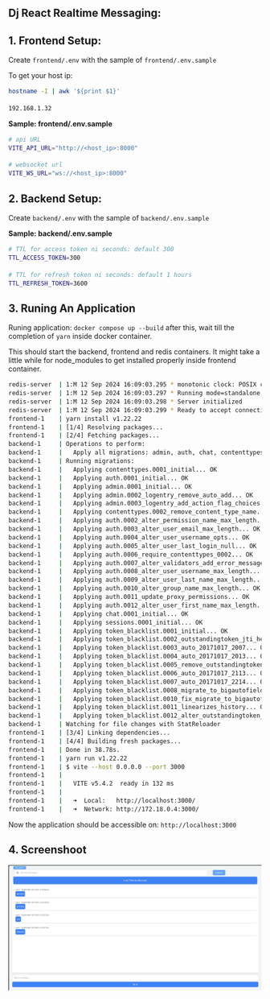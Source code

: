 ## Dj React Realtime Messaging:

## 1. Frontend Setup:

Create `frontend/.env` with the sample of `frontend/.env.sample`

To get your host ip:

```sh
hostname -I | awk '${print $1}'

192.168.1.32
```

**Sample: frontend/.env.sample**

```sh
# api URL
VITE_API_URL="http://<host_ip>:8000"

# websocket url
VITE_WS_URL="ws://<host_ip>:8000"
```

## 2. Backend Setup:

Create `backend/.env` with the sample of `backend/.env.sample`

**Sample: backend/.env.sample**

```sh
# TTL for access token ni seconds: default 300
TTL_ACCESS_TOKEN=300

# TTL for refresh token ni seconds: default 1 hours
TTL_REFRESH_TOKEN=3600

```

## 3. Runing An Application


Runing application: ``docker compose up --build`` after this, wait till the completion of ``yarn`` inside docker container.

This should start the backend, frontend and redis containers. It might take a little while for node_modules to get installed properly inside frontend container.

```sh
redis-server  | 1:M 12 Sep 2024 16:09:03.295 * monotonic clock: POSIX clock_gettime
redis-server  | 1:M 12 Sep 2024 16:09:03.297 * Running mode=standalone, port=6379.
redis-server  | 1:M 12 Sep 2024 16:09:03.298 * Server initialized
redis-server  | 1:M 12 Sep 2024 16:09:03.299 * Ready to accept connections tcp
frontend-1    | yarn install v1.22.22
frontend-1    | [1/4] Resolving packages...
frontend-1    | [2/4] Fetching packages...
backend-1     | Operations to perform:
backend-1     |   Apply all migrations: admin, auth, chat, contenttypes, sessions, token_blacklist
backend-1     | Running migrations:
backend-1     |   Applying contenttypes.0001_initial... OK
backend-1     |   Applying auth.0001_initial... OK
backend-1     |   Applying admin.0001_initial... OK
backend-1     |   Applying admin.0002_logentry_remove_auto_add... OK
backend-1     |   Applying admin.0003_logentry_add_action_flag_choices... OK
backend-1     |   Applying contenttypes.0002_remove_content_type_name... OK
backend-1     |   Applying auth.0002_alter_permission_name_max_length... OK
backend-1     |   Applying auth.0003_alter_user_email_max_length... OK
backend-1     |   Applying auth.0004_alter_user_username_opts... OK
backend-1     |   Applying auth.0005_alter_user_last_login_null... OK
backend-1     |   Applying auth.0006_require_contenttypes_0002... OK
backend-1     |   Applying auth.0007_alter_validators_add_error_messages... OK
backend-1     |   Applying auth.0008_alter_user_username_max_length... OK
backend-1     |   Applying auth.0009_alter_user_last_name_max_length... OK
backend-1     |   Applying auth.0010_alter_group_name_max_length... OK
backend-1     |   Applying auth.0011_update_proxy_permissions... OK
backend-1     |   Applying auth.0012_alter_user_first_name_max_length... OK
backend-1     |   Applying chat.0001_initial... OK
backend-1     |   Applying sessions.0001_initial... OK
backend-1     |   Applying token_blacklist.0001_initial... OK
backend-1     |   Applying token_blacklist.0002_outstandingtoken_jti_hex... OK
backend-1     |   Applying token_blacklist.0003_auto_20171017_2007... OK
backend-1     |   Applying token_blacklist.0004_auto_20171017_2013... OK
backend-1     |   Applying token_blacklist.0005_remove_outstandingtoken_jti... OK
backend-1     |   Applying token_blacklist.0006_auto_20171017_2113... OK
backend-1     |   Applying token_blacklist.0007_auto_20171017_2214... OK
backend-1     |   Applying token_blacklist.0008_migrate_to_bigautofield... OK
backend-1     |   Applying token_blacklist.0010_fix_migrate_to_bigautofield... OK
backend-1     |   Applying token_blacklist.0011_linearizes_history... OK
backend-1     |   Applying token_blacklist.0012_alter_outstandingtoken_user... OK
backend-1     | Watching for file changes with StatReloader
frontend-1    | [3/4] Linking dependencies...
frontend-1    | [4/4] Building fresh packages...
frontend-1    | Done in 38.78s.
frontend-1    | yarn run v1.22.22
frontend-1    | $ vite --host 0.0.0.0 --port 3000
frontend-1    | 
frontend-1    |   VITE v5.4.2  ready in 132 ms
frontend-1    | 
frontend-1    |   ➜  Local:   http://localhost:3000/
frontend-1    |   ➜  Network: http://172.18.0.4:3000/
```


Now the application should be accessible on: ``http://localhost:3000``


## 4. Screenshoot

![Chat App](./images/chat_window.png)
